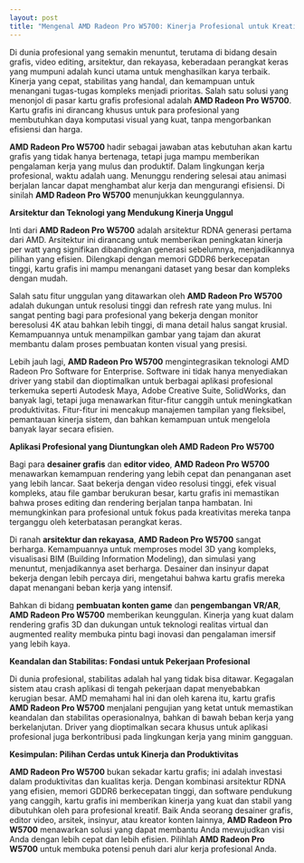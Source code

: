 ```yaml
---
layout: post
title: "Mengenal AMD Radeon Pro W5700: Kinerja Profesional untuk Kreativitas Tanpa Batas"
---
```


Di dunia profesional yang semakin menuntut, terutama di bidang desain grafis, video editing, arsitektur, dan rekayasa, keberadaan perangkat keras yang mumpuni adalah kunci utama untuk menghasilkan karya terbaik. Kinerja yang cepat, stabilitas yang handal, dan kemampuan untuk menangani tugas-tugas kompleks menjadi prioritas. Salah satu solusi yang menonjol di pasar kartu grafis profesional adalah **AMD Radeon Pro W5700**. Kartu grafis ini dirancang khusus untuk para profesional yang membutuhkan daya komputasi visual yang kuat, tanpa mengorbankan efisiensi dan harga.

**AMD Radeon Pro W5700** hadir sebagai jawaban atas kebutuhan akan kartu grafis yang tidak hanya bertenaga, tetapi juga mampu memberikan pengalaman kerja yang mulus dan produktif. Dalam lingkungan kerja profesional, waktu adalah uang. Menunggu rendering selesai atau animasi berjalan lancar dapat menghambat alur kerja dan mengurangi efisiensi. Di sinilah **AMD Radeon Pro W5700** menunjukkan keunggulannya.

**Arsitektur dan Teknologi yang Mendukung Kinerja Unggul**

Inti dari **AMD Radeon Pro W5700** adalah arsitektur RDNA generasi pertama dari AMD. Arsitektur ini dirancang untuk memberikan peningkatan kinerja per watt yang signifikan dibandingkan generasi sebelumnya, menjadikannya pilihan yang efisien. Dilengkapi dengan memori GDDR6 berkecepatan tinggi, kartu grafis ini mampu menangani dataset yang besar dan kompleks dengan mudah.

Salah satu fitur unggulan yang ditawarkan oleh **AMD Radeon Pro W5700** adalah dukungan untuk resolusi tinggi dan refresh rate yang mulus. Ini sangat penting bagi para profesional yang bekerja dengan monitor beresolusi 4K atau bahkan lebih tinggi, di mana detail halus sangat krusial. Kemampuannya untuk menampilkan gambar yang tajam dan akurat membantu dalam proses pembuatan konten visual yang presisi.

Lebih jauh lagi, **AMD Radeon Pro W5700** mengintegrasikan teknologi AMD Radeon Pro Software for Enterprise. Software ini tidak hanya menyediakan driver yang stabil dan dioptimalkan untuk berbagai aplikasi profesional terkemuka seperti Autodesk Maya, Adobe Creative Suite, SolidWorks, dan banyak lagi, tetapi juga menawarkan fitur-fitur canggih untuk meningkatkan produktivitas. Fitur-fitur ini mencakup manajemen tampilan yang fleksibel, pemantauan kinerja sistem, dan bahkan kemampuan untuk mengelola banyak layar secara efisien.

**Aplikasi Profesional yang Diuntungkan oleh AMD Radeon Pro W5700**

Bagi para **desainer grafis** dan **editor video**, **AMD Radeon Pro W5700** menawarkan kemampuan rendering yang lebih cepat dan penanganan aset yang lebih lancar. Saat bekerja dengan video resolusi tinggi, efek visual kompleks, atau file gambar berukuran besar, kartu grafis ini memastikan bahwa proses editing dan rendering berjalan tanpa hambatan. Ini memungkinkan para profesional untuk fokus pada kreativitas mereka tanpa terganggu oleh keterbatasan perangkat keras.

Di ranah **arsitektur dan rekayasa**, **AMD Radeon Pro W5700** sangat berharga. Kemampuannya untuk memproses model 3D yang kompleks, visualisasi BIM (Building Information Modeling), dan simulasi yang menuntut, menjadikannya aset berharga. Desainer dan insinyur dapat bekerja dengan lebih percaya diri, mengetahui bahwa kartu grafis mereka dapat menangani beban kerja yang intensif.

Bahkan di bidang **pembuatan konten game** dan **pengembangan VR/AR**, **AMD Radeon Pro W5700** memberikan keunggulan. Kinerja yang kuat dalam rendering grafis 3D dan dukungan untuk teknologi realitas virtual dan augmented reality membuka pintu bagi inovasi dan pengalaman imersif yang lebih kaya.

**Keandalan dan Stabilitas: Fondasi untuk Pekerjaan Profesional**

Di dunia profesional, stabilitas adalah hal yang tidak bisa ditawar. Kegagalan sistem atau crash aplikasi di tengah pekerjaan dapat menyebabkan kerugian besar. AMD memahami hal ini dan oleh karena itu, kartu grafis **AMD Radeon Pro W5700** menjalani pengujian yang ketat untuk memastikan keandalan dan stabilitas operasionalnya, bahkan di bawah beban kerja yang berkelanjutan. Driver yang dioptimalkan secara khusus untuk aplikasi profesional juga berkontribusi pada lingkungan kerja yang minim gangguan.

**Kesimpulan: Pilihan Cerdas untuk Kinerja dan Produktivitas**

**AMD Radeon Pro W5700** bukan sekadar kartu grafis; ini adalah investasi dalam produktivitas dan kualitas kerja. Dengan kombinasi arsitektur RDNA yang efisien, memori GDDR6 berkecepatan tinggi, dan software pendukung yang canggih, kartu grafis ini memberikan kinerja yang kuat dan stabil yang dibutuhkan oleh para profesional kreatif. Baik Anda seorang desainer grafis, editor video, arsitek, insinyur, atau kreator konten lainnya, **AMD Radeon Pro W5700** menawarkan solusi yang dapat membantu Anda mewujudkan visi Anda dengan lebih cepat dan lebih efisien. Pilihlah **AMD Radeon Pro W5700** untuk membuka potensi penuh dari alur kerja profesional Anda.
